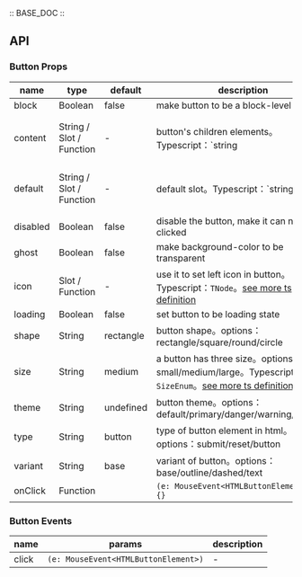 :: BASE_DOC ::

## API
### Button Props

name | type | default | description | required
-- | -- | -- | -- | --
block | Boolean | false | make button to be a block-level element | N
content | String / Slot / Function | - | button's children elements。Typescript：`string | TNode`。[see more ts definition](https://github.com/TDesignOteam/tdesign-vue/blob/develop/src/common.ts) | N
default | String / Slot / Function | - | default slot。Typescript：`string | TNode`。[see more ts definition](https://github.com/TDesignOteam/tdesign-vue/blob/develop/src/common.ts) | N
disabled | Boolean | false | disable the button, make it can not be clicked | N
ghost | Boolean | false | make background-color to be transparent | N
icon | Slot / Function | - | use it to set left icon in button。Typescript：`TNode`。[see more ts definition](https://github.com/TDesignOteam/tdesign-vue/blob/develop/src/common.ts) | N
loading | Boolean | false | set button to be loading state | N
shape | String | rectangle | button shape。options：rectangle/square/round/circle | N
size | String | medium | a button has three size。options：small/medium/large。Typescript：`SizeEnum`。[see more ts definition](https://github.com/TDesignOteam/tdesign-vue/blob/develop/src/common.ts) | N
theme | String | undefined | button theme。options：default/primary/danger/warning/success | N
type | String | button | type of button element in html。options：submit/reset/button | N
variant | String | base | variant of button。options：base/outline/dashed/text | N
onClick | Function |  | `(e: MouseEvent<HTMLButtonElement>) => {}` | N

### Button Events

name | params | description
-- | -- | --
click | `(e: MouseEvent<HTMLButtonElement>)` | -
